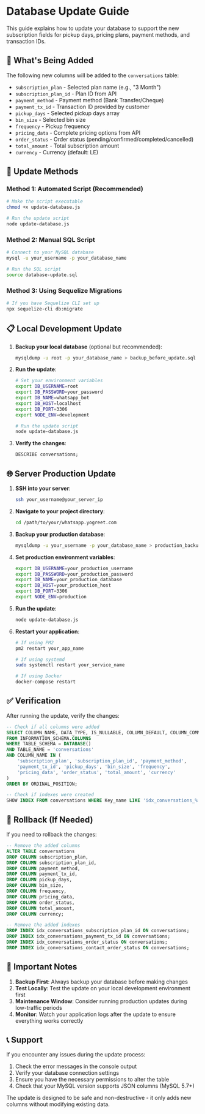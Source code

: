 # Database Update Guide

This guide explains how to update your database to support the new subscription fields for pickup days, pricing plans, payment methods, and transaction IDs.

## 🎯 What's Being Added

The following new columns will be added to the `conversations` table:

- `subscription_plan` - Selected plan name (e.g., "3 Month")
- `subscription_plan_id` - Plan ID from API
- `payment_method` - Payment method (Bank Transfer/Cheque)
- `payment_tx_id` - Transaction ID provided by customer
- `pickup_days` - Selected pickup days array
- `bin_size` - Selected bin size
- `frequency` - Pickup frequency
- `pricing_data` - Complete pricing options from API
- `order_status` - Order status (pending/confirmed/completed/cancelled)
- `total_amount` - Total subscription amount
- `currency` - Currency (default: LE)

## 🚀 Update Methods

### Method 1: Automated Script (Recommended)

```bash
# Make the script executable
chmod +x update-database.js

# Run the update script
node update-database.js
```

### Method 2: Manual SQL Script

```bash
# Connect to your MySQL database
mysql -u your_username -p your_database_name

# Run the SQL script
source database-update.sql
```

### Method 3: Using Sequelize Migrations

```bash
# If you have Sequelize CLI set up
npx sequelize-cli db:migrate
```

## 📋 Local Development Update

1. **Backup your local database** (optional but recommended):
   ```bash
   mysqldump -u root -p your_database_name > backup_before_update.sql
   ```

2. **Run the update**:
   ```bash
   # Set your environment variables
   export DB_USERNAME=root
   export DB_PASSWORD=your_password
   export DB_NAME=whatsapp_bot
   export DB_HOST=localhost
   export DB_PORT=3306
   export NODE_ENV=development

   # Run the update script
   node update-database.js
   ```

3. **Verify the changes**:
   ```sql
   DESCRIBE conversations;
   ```

## 🌐 Server Production Update

1. **SSH into your server**:
   ```bash
   ssh your_username@your_server_ip
   ```

2. **Navigate to your project directory**:
   ```bash
   cd /path/to/your/whatsapp.yogreet.com
   ```

3. **Backup your production database**:
   ```bash
   mysqldump -u your_username -p your_database_name > production_backup_$(date +%Y%m%d_%H%M%S).sql
   ```

4. **Set production environment variables**:
   ```bash
   export DB_USERNAME=your_production_username
   export DB_PASSWORD=your_production_password
   export DB_NAME=your_production_database
   export DB_HOST=your_production_host
   export DB_PORT=3306
   export NODE_ENV=production
   ```

5. **Run the update**:
   ```bash
   node update-database.js
   ```

6. **Restart your application**:
   ```bash
   # If using PM2
   pm2 restart your_app_name
   
   # If using systemd
   sudo systemctl restart your_service_name
   
   # If using Docker
   docker-compose restart
   ```

## ✅ Verification

After running the update, verify the changes:

```sql
-- Check if all columns were added
SELECT COLUMN_NAME, DATA_TYPE, IS_NULLABLE, COLUMN_DEFAULT, COLUMN_COMMENT
FROM INFORMATION_SCHEMA.COLUMNS 
WHERE TABLE_SCHEMA = DATABASE() 
AND TABLE_NAME = 'conversations'
AND COLUMN_NAME IN (
    'subscription_plan', 'subscription_plan_id', 'payment_method', 
    'payment_tx_id', 'pickup_days', 'bin_size', 'frequency', 
    'pricing_data', 'order_status', 'total_amount', 'currency'
)
ORDER BY ORDINAL_POSITION;

-- Check if indexes were created
SHOW INDEX FROM conversations WHERE Key_name LIKE 'idx_conversations_%';
```

## 🔄 Rollback (If Needed)

If you need to rollback the changes:

```sql
-- Remove the added columns
ALTER TABLE conversations 
DROP COLUMN subscription_plan,
DROP COLUMN subscription_plan_id,
DROP COLUMN payment_method,
DROP COLUMN payment_tx_id,
DROP COLUMN pickup_days,
DROP COLUMN bin_size,
DROP COLUMN frequency,
DROP COLUMN pricing_data,
DROP COLUMN order_status,
DROP COLUMN total_amount,
DROP COLUMN currency;

-- Remove the added indexes
DROP INDEX idx_conversations_subscription_plan_id ON conversations;
DROP INDEX idx_conversations_payment_tx_id ON conversations;
DROP INDEX idx_conversations_order_status ON conversations;
DROP INDEX idx_conversations_contact_order_status ON conversations;
```

## 🚨 Important Notes

1. **Backup First**: Always backup your database before making changes
2. **Test Locally**: Test the update on your local development environment first
3. **Maintenance Window**: Consider running production updates during low-traffic periods
4. **Monitor**: Watch your application logs after the update to ensure everything works correctly

## 📞 Support

If you encounter any issues during the update process:

1. Check the error messages in the console output
2. Verify your database connection settings
3. Ensure you have the necessary permissions to alter the table
4. Check that your MySQL version supports JSON columns (MySQL 5.7+)

The update is designed to be safe and non-destructive - it only adds new columns without modifying existing data.
